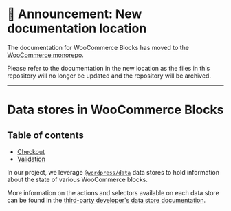 # 📣 Announcement: New documentation location

The documentation for WooCommerce Blocks has moved to the [WooCommerce monorepo](https://github.com/woocommerce/woocommerce/tree/trunk/plugins/woocommerce-blocks/docs/).

Please refer to the documentation in the new location as the files in this repository will no longer be updated and the repository will be archived.

---

# Data stores in WooCommerce Blocks <!-- omit in toc -->

## Table of contents <!-- omit in toc -->

-   [Checkout](./checkout.md)
-   [Validation](./validation.md)

In our project, we leverage [`@wordpress/data`](https://developer.wordpress.org/block-editor/reference-guides/packages/packages-data/) data stores to hold information about the state of various WooCommerce blocks.

More information on the actions and selectors available on each data store can be found in the [third-party developer's data store documentation](../../third-party-developers/extensibility/data-store).
